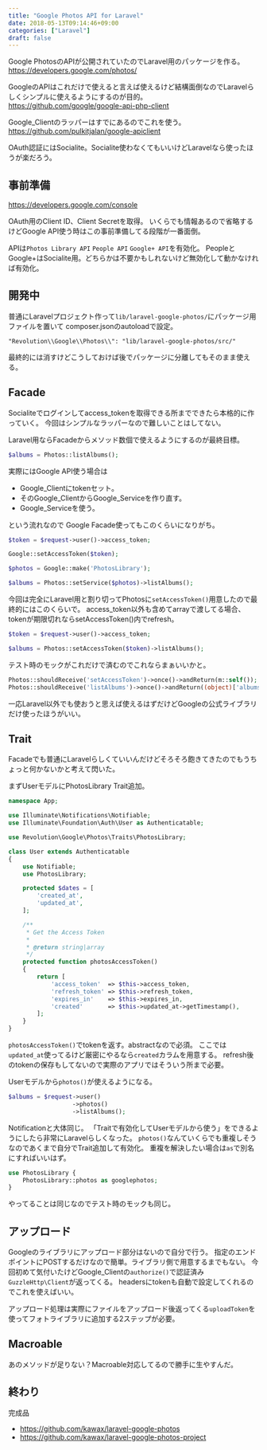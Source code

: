 ```yaml
---
title: "Google Photos API for Laravel"
date: 2018-05-13T09:14:46+09:00
categories: ["Laravel"]
draft: false
---
```


Google PhotosのAPIが公開されていたのでLaravel用のパッケージを作る。  
https://developers.google.com/photos/

GoogleのAPIはこれだけで使えると言えば使えるけど結構面倒なのでLaravelらしくシンプルに使えるようにするのが目的。  
https://github.com/google/google-api-php-client

Google_Clientのラッパーはすでにあるのでこれを使う。  
https://github.com/pulkitjalan/google-apiclient

OAuth認証にはSocialite。Socialite使わなくてもいいけどLaravelなら使ったほうが楽だろう。

## 事前準備
https://developers.google.com/console

OAuth用のClient ID、Client Secretを取得。
いくらでも情報あるので省略するけどGoogle API使う時はこの事前準備してる段階が一番面倒。  

APIは`Photos Library API` `People API` `Google+ API`を有効化。
PeopleとGoogle+はSocialite用。どちらかは不要かもしれないけど無効化して動かなければ有効化。

## 開発中
普通にLaravelプロジェクト作って`lib/laravel-google-photos/`にパッケージ用ファイルを置いて
composer.jsonのautoloadで設定。

```
"Revolution\\Google\\Photos\\": "lib/laravel-google-photos/src/"
```

最終的には消すけどこうしておけば後でパッケージに分離してもそのまま使える。

## Facade
Socialiteでログインしてaccess_tokenを取得できる所までできたら本格的に作っていく。
今回はシンプルなラッパーなので難しいことはしてない。

Laravel用ならFacadeからメソッド数個で使えるようにするのが最終目標。

```php
$albums = Photos::listAlbums();
```

実際にはGoogle API使う場合は

- Google_Clientにtokenセット。
- そのGoogle_ClientからGoogle_Serviceを作り直す。
- Google_Serviceを使う。

という流れなので
Google Facade使ってもこのくらいになりがち。

```php
$token = $request->user()->access_token;

Google::setAccessToken($token);

$photos = Google::make('PhotosLibrary');

$albums = Photos::setService($photos)->listAlbums();
```

今回は完全にLaravel用と割り切ってPhotosに`setAccessToken()`用意したので最終的にはこのくらいで。
access_token以外も含めてarrayで渡してる場合、tokenが期限切れならsetAccessToken()内でrefresh。

```php
$token = $request->user()->access_token;

$albums = Photos::setAccessToken($token)->listAlbums();
```

テスト時のモックがこれだけで済むのでこれならまぁいいかと。

```php
Photos::shouldReceive('setAccessToken')->once()->andReturn(m::self());
Photos::shouldReceive('listAlbums')->once()->andReturn((object)['albums' => []]);
```

一応Laravel以外でも使おうと思えば使えるはずだけどGoogleの公式ライブラリだけ使ったほうがいい。

## Trait
Facadeでも普通にLaravelらしくていいんだけどそろそろ飽きてきたのでもうちょっと何かないかと考えて閃いた。

まずUserモデルにPhotosLibrary Trait追加。

```php
namespace App;

use Illuminate\Notifications\Notifiable;
use Illuminate\Foundation\Auth\User as Authenticatable;

use Revolution\Google\Photos\Traits\PhotosLibrary;

class User extends Authenticatable
{
    use Notifiable;
    use PhotosLibrary;

    protected $dates = [
        'created_at',
        'updated_at',
    ];

    /**
     * Get the Access Token
     *
     * @return string|array
     */
    protected function photosAccessToken()
    {
        return [
            'access_token'  => $this->access_token,
            'refresh_token' => $this->refresh_token,
            'expires_in'    => $this->expires_in,
            'created'       => $this->updated_at->getTimestamp(),
        ];
    }
}
```

`photosAccessToken()`でtokenを返す。abstractなので必須。
ここでは`updated_at`使ってるけど厳密にやるなら`created`カラムを用意する。
refresh後のtokenの保存もしてないので実際のアプリではそういう所まで必要。

Userモデルから`photos()`が使えるようになる。

```php
$albums = $request->user()
                  ->photos()
                  ->listAlbums();
```

Notificationと大体同じ。
「Traitで有効化してUserモデルから使う」をできるようにしたら非常にLaravelらしくなった。
`photos()`なんていくらでも重複しそうなのであくまで自分でTrait追加して有効化。
重複を解決したい場合は`as`で別名にすればいいはず。

```php
use PhotosLibrary {
    PhotosLibrary::photos as googlephotos;
}
```


やってることは同じなのでテスト時のモックも同じ。

## アップロード
Googleのライブラリにアップロード部分はないので自分で行う。
指定のエンドポイントにPOSTするだけなので簡単。ライブラリ側で用意するまでもない。
今回初めて気付いたけどGoogle_Clientの`authorize()`で認証済み`GuzzleHttp\Client`が返ってくる。
headersにtokenも自動で設定してくれるのでこれを使えばいい。

アップロード処理は実際にファイルをアップロード後返ってくる`uploadToken`を使ってフォトライブラリに追加する2ステップが必要。

## Macroable
あのメソッドが足りない？Macroable対応してるので勝手に生やすんだ。

## 終わり
完成品

- https://github.com/kawax/laravel-google-photos
- https://github.com/kawax/laravel-google-photos-project
